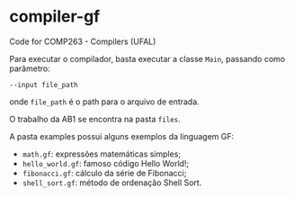 # compiler-gf
Code for COMP263 - Compilers (UFAL)

Para executar o compilador, basta executar a classe ```Main```, passando como parâmetro:
```
--input file_path
```
onde ```file_path``` é o path para o arquivo de entrada.

O trabalho da AB1 se encontra na pasta ```files```.

A pasta examples possui alguns exemplos da linguagem GF:
- ```math.gf```: expressões matemáticas simples;
- ```hello_world.gf```: famoso código Hello World!;
- ```fibonacci.gf```: cálculo da série de Fibonacci;
- ```shell_sort.gf```: método de ordenação Shell Sort.
